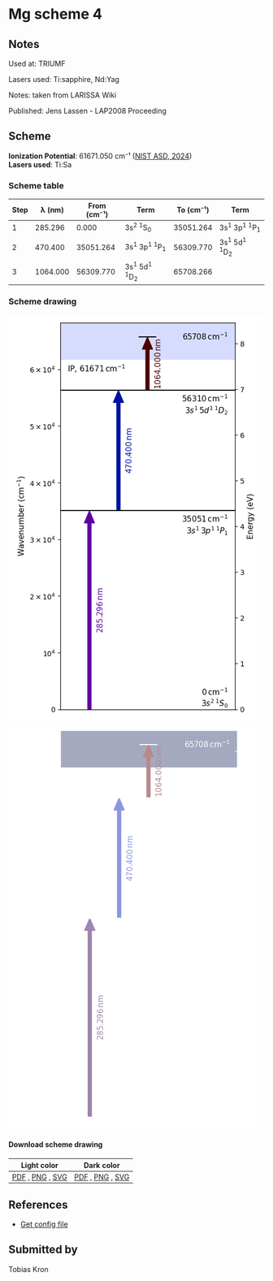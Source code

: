 # Mg scheme 4

## Notes

Used at: TRIUMF

Lasers used: Ti:sapphire, Nd:Yag

Notes: taken from LARISSA Wiki

Published: Jens Lassen - LAP2008 Proceeding





## Scheme

**Ionization Potential**: 61671.050 cm⁻¹ ([NIST ASD, 2024](https://www.nist.gov/pml/atomic-spectra-database))  
**Lasers used**: Ti:Sa

### Scheme table

| Step |  λ (nm)  | From (cm⁻¹) |                          Term                           | To (cm⁻¹) |                          Term                           |
| ---- | -------- | ----------- | ------------------------------------------------------- | --------- | ------------------------------------------------------- |
| 1    | 285.296  | 0.000       | 3s<sup>2</sup> <sup>1</sup>S<sub>0</sub>                | 35051.264 | 3s<sup>1</sup> 3p<sup>1</sup> <sup>1</sup>P<sub>1</sub> |
| 2    | 470.400  | 35051.264   | 3s<sup>1</sup> 3p<sup>1</sup> <sup>1</sup>P<sub>1</sub> | 56309.770 | 3s<sup>1</sup> 5d<sup>1</sup> <sup>1</sup>D<sub>2</sub> |
| 3    | 1064.000 | 56309.770   | 3s<sup>1</sup> 5d<sup>1</sup> <sup>1</sup>D<sub>2</sub> | 65708.266 |                                                         |


### Scheme drawing

![mg scheme, light mode](mg-004/mg-004-light.png#only-light)
![mg scheme, dark mode](mg-004/mg-004-dark-web.png#only-dark)

#### Download scheme drawing

|                                            Light color                                            |                                           Dark color                                           |
| ------------------------------------------------------------------------------------------------- | ---------------------------------------------------------------------------------------------- |
| [PDF](mg-004/mg-004-light.pdf) , [PNG](mg-004/mg-004-light.png) , [SVG](mg-004/mg-004-light.svg)  | [PDF](mg-004/mg-004-dark.pdf) , [PNG](mg-004/mg-004-dark.png) , [SVG](mg-004/mg-004-dark.svg)  |


## References

  - [Get config file](https://github.com/RIMS-Code/rims-code.github.io/blob/main/db/mg-004.json)



## Submitted by

Tobias Kron

